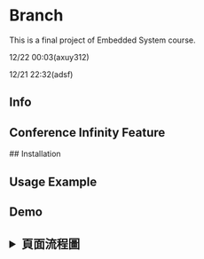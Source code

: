 # Branch
This is a final project of Embedded System course.


12/22 00:03(axuy312)

12/21 22:32(adsf)


<h2> Info </h2>

<h2> Conference Infinity Feature </h2>
## Installation

<h2> Usage Example </h2>

<h2> Demo </h2>
  
<h2><details>
 <summary>頁面流程圖</summary>
    <img src="" />
  <summary>功能圖</summary>
    <img src="" />
 </details>
 </h2>
